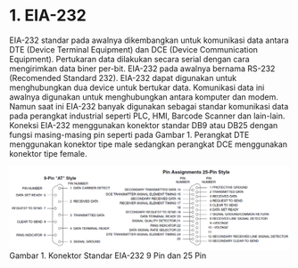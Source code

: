 # 1. EIA-232

EIA-232 standar pada awalnya dikembangkan untuk komunikasi data antara DTE \(Device Terminal Equipment\) dan DCE \(Device Communication Equipment\). Pertukaran data dilakukan secara serial dengan cara mengirimkan data biner per-bit. EIA-232 pada awalnya bernama RS-232 \(Recomended Standard 232\). EIA-232 dapat digunakan untuk menghubungkan dua device untuk bertukar data. Komunikasi data ini awalnya digunakan untuk menghubungkan antara komputer dan modem. Namun saat ini EIA-232 banyak digunakan sebagai standar komunikasi data pada perangkat industrial seperti PLC, HMI, Barcode Scanner dan lain-lain. Koneksi EIA-232 menggunakan konektor standar DB9 atau DB25 dengan fungsi masing-masing pin seperti pada Gambar 1. Perangkat DTE menggunakan konektor tipe male sedangkan perangkat DCE menggunakan konektor tipe female.

![](/assets/2017-10-25_111646.png)Gambar 1. Konektor Standar EIA-232 9 Pin dan 25 Pin

## 

## 

## 

## 



